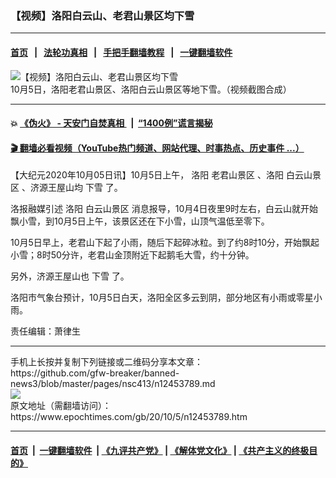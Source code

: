 ### 【视频】洛阳白云山、老君山景区均下雪
------------------------

#### [首页](https://github.com/gfw-breaker/banned-news3/blob/master/README.md) &nbsp;&nbsp;|&nbsp;&nbsp; [法轮功真相](https://github.com/begood0513/basic/blob/master/README.md)  &nbsp;&nbsp;|&nbsp;&nbsp; [手把手翻墙教程](https://github.com/gfw-breaker/guides/wiki)  &nbsp;&nbsp;|&nbsp;&nbsp; [一键翻墙软件](https://github.com/gfw-breaker/nogfw/blob/master/README.md)  



<div><img alt="【视频】洛阳白云山、老君山景区均下雪" class="attachment-djy_600_400 size-djy_600_400 wp-post-image" src="https://i.epochtimes.com/assets/uploads/2020/10/3-2-600x400.jpg"/>
<div class="caption">
 10月5日，洛阳老君山景区、洛阳白云山景区等地下雪。（视频截图合成）
</div></div><hr/>

#### 💥 [《伪火》 - 天安门自焚真相 ](http://158.247.195.190:10000/videos/blog/weihuo.html)&nbsp; |&nbsp; [“1400例”谎言揭秘  ](http://158.247.195.190:10000/videos/blog/jiexi1400.html)

#### [ 🎬  翻墙必看视频（YouTube热门频道、网站代理、时事热点、历史事件 ...）](https://github.com/gfw-breaker/links/blob/master/banned.md)

<div><p>
 【大纪元2020年10月05日讯】10月5日上午，
 <ok href="https://www.epochtimes.com/gb/tag/%E6%B4%9B%E9%98%B3.html">
  洛阳
 </ok>
 <ok href="https://www.epochtimes.com/gb/tag/%E8%80%81%E5%90%9B%E5%B1%B1%E6%99%AF%E5%8C%BA.html">
  老君山景区
 </ok>
 、洛阳
 <ok href="https://www.epochtimes.com/gb/tag/%E7%99%BD%E4%BA%91%E5%B1%B1%E6%99%AF%E5%8C%BA.html">
  白云山景区
 </ok>
 、济源王屋山均
 <ok href="https://www.epochtimes.com/gb/tag/%E4%B8%8B%E9%9B%AA.html">
  下雪
 </ok>
 了。
</p>
<p>
 洛报融媒引述
 <ok href="https://www.epochtimes.com/gb/tag/%E6%B4%9B%E9%98%B3.html">
  洛阳
 </ok>
 <ok href="https://www.epochtimes.com/gb/tag/%E7%99%BD%E4%BA%91%E5%B1%B1%E6%99%AF%E5%8C%BA.html">
  白云山景区
 </ok>
 消息报导，10月4日夜里9时左右，白云山就开始飘小雪，到10月5日上午，该景区还在下小雪，山顶气温低至零下。
</p>
<p>
 10月5日早上，老君山下起了小雨，随后下起碎冰粒。到了约8时10分，开始飘起小雪；8时50分许，老君山金顶附近下起鹅毛大雪，约十分钟。
</p>
<p>
 另外，济源王屋山也
 <ok href="https://www.epochtimes.com/gb/tag/%E4%B8%8B%E9%9B%AA.html">
  下雪
 </ok>
 了。
</p>
<p>
 洛阳市气象台预计，10月5日白天，洛阳全区多云到阴，部分地区有小雨或零星小雨。
</p>
<p style="text-align: center;">
</p>
<p>
 责任编辑：萧律生
</p>
</div>
<hr/>
手机上长按并复制下列链接或二维码分享本文章：<br/>
https://github.com/gfw-breaker/banned-news3/blob/master/pages/nsc413/n12453789.md <br/>
<a href='https://github.com/gfw-breaker/banned-news3/blob/master/pages/nsc413/n12453789.md'><img src='https://github.com/gfw-breaker/banned-news3/blob/master/pages/nsc413/n12453789.md.png'/></a> <br/>
原文地址（需翻墙访问）：https://www.epochtimes.com/gb/20/10/5/n12453789.htm


------------------------
#### [首页](https://github.com/gfw-breaker/banned-news3/blob/master/README.md) &nbsp;|&nbsp; [一键翻墙软件](https://github.com/gfw-breaker/nogfw/blob/master/README.md) &nbsp;| [《九评共产党》](https://github.com/gfw-breaker/9ping.md/blob/master/README.md#九评之一评共产党是什么) | [《解体党文化》](https://github.com/gfw-breaker/jtdwh.md/blob/master/README.md) | [《共产主义的终极目的》](https://github.com/gfw-breaker/gczydzjmd.md/blob/master/README.md)


<img src='http://gfw-breaker.win/banned-news3/pages/nsc413/n12453789.md' width='0px' height='0px'/>